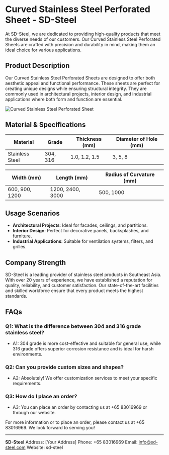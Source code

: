 # Curved Stainless Steel Perforated Sheet - SD-Steel

At SD-Steel, we are dedicated to providing high-quality products that meet the diverse needs of our customers. Our Curved Stainless Steel Perforated Sheets are crafted with precision and durability in mind, making them an ideal choice for various applications.

## Product Description

Our Curved Stainless Steel Perforated Sheets are designed to offer both aesthetic appeal and functional performance. These sheets are perfect for creating unique designs while ensuring structural integrity. They are commonly used in architectural projects, interior design, and industrial applications where both form and function are essential.

![Curved Stainless Steel Perforated Sheet](https://github.com/user-attachments/assets/2567258e-e124-4816-932d-1809bd27ef0b)

## Material & Specifications

| **Material**          | **Grade**       | **Thickness (mm)** | **Diameter of Hole (mm)** |
|-----------------------|-----------------|--------------------|----------------------------|
| Stainless Steel       | 304, 316        | 1.0, 1.2, 1.5      | 3, 5, 8                    |

| **Width (mm)** | **Length (mm)** | **Radius of Curvature (mm)** |
|----------------|-----------------|------------------------------|
| 600, 900, 1200 | 1200, 2400, 3000| 500, 1000                    |

## Usage Scenarios

- **Architectural Projects**: Ideal for facades, ceilings, and partitions.
- **Interior Design**: Perfect for decorative panels, backsplashes, and furniture.
- **Industrial Applications**: Suitable for ventilation systems, filters, and grilles.

## Company Strength

SD-Steel is a leading provider of stainless steel products in Southeast Asia. With over 20 years of experience, we have established a reputation for quality, reliability, and customer satisfaction. Our state-of-the-art facilities and skilled workforce ensure that every product meets the highest standards.

## FAQs

### Q1: What is the difference between 304 and 316 grade stainless steel?
- A1: 304 grade is more cost-effective and suitable for general use, while 316 grade offers superior corrosion resistance and is ideal for harsh environments.

### Q2: Can you provide custom sizes and shapes?
- A2: Absolutely! We offer customization services to meet your specific requirements.

### Q3: How do I place an order?
- A3: You can place an order by contacting us at +65 83016969 or through our website.

For more information or to place an order, please contact us at +65 83016969. We look forward to serving you!

---

**SD-Steel**
Address: [Your Address]
Phone: +65 83016969
Email: info@sd-steel.com
Website:  sd-steel